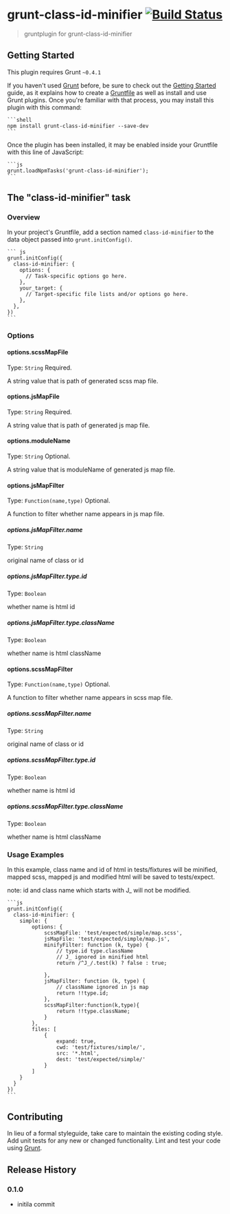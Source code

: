 # grunt-class-id-minifier [![Build Status](https://secure.travis-ci.org/yiminghe/grunt-class-id-minifier.png?branch=master)](https://travis-ci.org/yiminghe/grunt-class-id-minifier)

> gruntplugin for grunt-class-id-minifier

## Getting Started
This plugin requires Grunt `~0.4.1`

If you haven't used [Grunt](http://gruntjs.com/) before,
be sure to check out the [Getting Started](http://gruntjs.com/getting-started) guide,
as it explains how to create a [Gruntfile](http://gruntjs.com/sample-gruntfile)
as well as install and use Grunt plugins. Once you're familiar with that process,
you may install this plugin with this command:

    ```shell
    npm install grunt-class-id-minifier --save-dev
    ```

Once the plugin has been installed, it may be enabled inside your Gruntfile with this line of JavaScript:

    ```js
    grunt.loadNpmTasks('grunt-class-id-minifier');
    ```

## The "class-id-minifier" task

### Overview
In your project's Gruntfile, add a section named `class-id-minifier` to the data object passed into `grunt.initConfig()`.

    ``` js
    grunt.initConfig({
      class-id-minifier: {
        options: {
          // Task-specific options go here.
        },
        your_target: {
          // Target-specific file lists and/or options go here.
        },
      },
    })
    ```

### Options

#### options.scssMapFile
Type: `String`
Required.

A string value that is path of generated scss map file.

#### options.jsMapFile
Type: `String`
Required.

A string value that is path of generated js map file.

#### options.moduleName
Type: `String`
Optional.

A string value that is moduleName of generated js map file.

#### options.jsMapFilter
Type: `Function(name,type)`
Optional.

A function to filter whether name appears in js map file.

##### options.jsMapFilter.name
Type: `String`

original name of class or id

##### options.jsMapFilter.type.id
Type: `Boolean`

whether name is html id

##### options.jsMapFilter.type.className
Type: `Boolean`

whether name is html className


#### options.scssMapFilter
Type: `Function(name,type)`
Optional.

A function to filter whether name appears in scss map file.

##### options.scssMapFilter.name
Type: `String`

original name of class or id

##### options.scssMapFilter.type.id
Type: `Boolean`

whether name is html id

##### options.scssMapFilter.type.className
Type: `Boolean`

whether name is html className


### Usage Examples


In this example, class name and id of html in tests/fixtures will be minified,
mapped scss, mapped js and modified html will be saved to tests/expect.

note: id and class name which starts with J_ will not be modified.

    ```js
    grunt.initConfig({
      class-id-minifier: {
        simple: {
            options: {
                scssMapFile: 'test/expected/simple/map.scss',
                jsMapFile: 'test/expected/simple/map.js',
                minifyFilter: function (k, type) {
                    // type.id type.className
                    // J_ ignored in minified html
                    return /^J_/.test(k) ? false : true;

                },
                jsMapFilter: function (k, type) {
                    // className ignored in js map
                    return !!type.id;
                },
                scssMapFilter:function(k,type){
                    return !!type.className;
                }
            },
            files: [
                {
                    expand: true,
                    cwd: 'test/fixtures/simple/',
                    src: '*.html',
                    dest: 'test/expected/simple/'
                }
            ]
        }
      }
    })
    ```

## Contributing
In lieu of a formal styleguide, take care to maintain the existing coding style. Add unit tests for any new or changed functionality. Lint and test your code using [Grunt](http://gruntjs.com/).

## Release History
### 0.1.0

- initila commit
